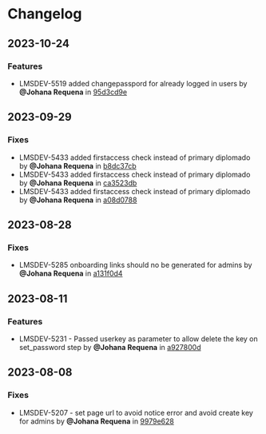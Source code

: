 # Changelog
## 2023-10-24
### Features
* LMSDEV-5519 added changepasspord for already logged in users by **@Johana Requena** in [95d3cd9e](../../commit/95d3cd9e)
## 2023-09-29
### Fixes
* LMSDEV-5433 added firstaccess check instead of primary diplomado by **@Johana Requena** in [b8dc37cb](../../commit/b8dc37cb)
* LMSDEV-5433 added firstaccess check instead of primary diplomado by **@Johana Requena** in [ca3523db](../../commit/ca3523db)
* LMSDEV-5433 added firstaccess check instead of primary diplomado by **@Johana Requena** in [a08d0788](../../commit/a08d0788)
## 2023-08-28
### Fixes
* LMSDEV-5285 onboarding links should no be generated for admins by **@Johana Requena** in [a131f0d4](../../commit/a131f0d4)
## 2023-08-11
### Features
* LMSDEV-5231 - Passed userkey as parameter to allow delete the key on set_password step by **@Johana Requena** in [a927800d](../../commit/a927800d)
## 2023-08-08
### Fixes
* LMSDEV-5207 - set page url to avoid notice error and avoid create key for admins by **@Johana Requena** in [9979e628](../../commit/9979e628)
